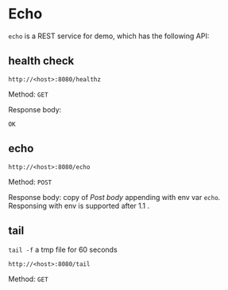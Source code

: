 # Echo

`echo` is a REST service for demo, which has the following API:

## health check

```
http://<host>:8080/healthz
```

Method: `GET`

Response body:

```
OK
```

## echo

```
http://<host>:8080/echo
```

Method: `POST`

Response body:  copy of *Post body* appending with env var `echo`. Responsing with env is supported after 1.1 .

## tail

`tail -f` a tmp file for 60 seconds

```
http://<host>:8080/tail
```

Method: `GET`
